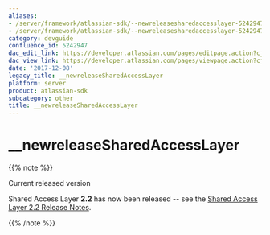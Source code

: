 ```yaml
---
aliases:
- /server/framework/atlassian-sdk/--newreleasesharedaccesslayer-5242947.html
- /server/framework/atlassian-sdk/--newreleasesharedaccesslayer-5242947.md
category: devguide
confluence_id: 5242947
dac_edit_link: https://developer.atlassian.com/pages/editpage.action?cjm=wozere&pageId=5242947
dac_view_link: https://developer.atlassian.com/pages/viewpage.action?cjm=wozere&pageId=5242947
date: '2017-12-08'
legacy_title: __newreleaseSharedAccessLayer
platform: server
product: atlassian-sdk
subcategory: other
title: __newreleaseSharedAccessLayer
---
```

# \_\_newreleaseSharedAccessLayer

{{% note %}}

Current released version

Shared Access Layer **2.2** has now been released -- see the <a href="/pages/createpage.action?spaceKey=SAL&amp;title=Shared+Access+Layer+2.2+Release+Notes" class="createlink">Shared Access Layer 2.2 Release Notes</a>.

{{% /note %}}

